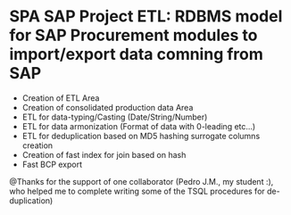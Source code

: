 # SPA SAP Project ETL: RDBMS model for SAP Procurement modules to import/export data comning from SAP
- Creation of ETL Area 
- Creation of consolidated production data Area
- ETL for data-typing/Casting (Date/String/Number)
- ETL for data armonization (Format of data with 0-leading etc...)
- ETL for deduplication based on MD5 hashing surrogate columns creation
- Creation of fast index for join based on hash
- Fast BCP export

@Thanks for the support of one collaborator (Pedro J.M., my student :), who helped me to complete writing some of the TSQL procedures for de-duplication)

